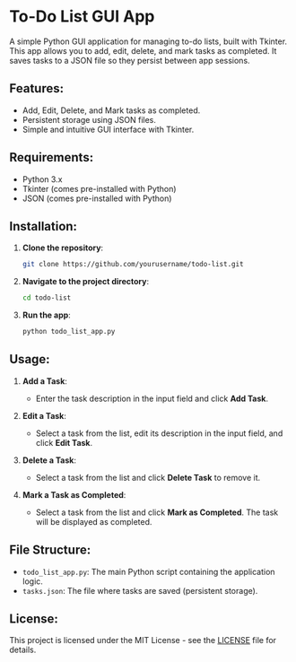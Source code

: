 # To-Do List GUI App

A simple Python GUI application for managing to-do lists, built with Tkinter. This app allows you to add, edit, delete, and mark tasks as completed. It saves tasks to a JSON file so they persist between app sessions.

## Features:
- Add, Edit, Delete, and Mark tasks as completed.
- Persistent storage using JSON files.
- Simple and intuitive GUI interface with Tkinter.

## Requirements:
- Python 3.x
- Tkinter (comes pre-installed with Python)
- JSON (comes pre-installed with Python)

## Installation:

1. **Clone the repository**:
    ```bash
    git clone https://github.com/yourusername/todo-list.git
    ```

2. **Navigate to the project directory**:
    ```bash
    cd todo-list
    ```

3. **Run the app**:
    ```bash
    python todo_list_app.py
    ```

## Usage:

1. **Add a Task**:
    - Enter the task description in the input field and click **Add Task**.

2. **Edit a Task**:
    - Select a task from the list, edit its description in the input field, and click **Edit Task**.

3. **Delete a Task**:
    - Select a task from the list and click **Delete Task** to remove it.

4. **Mark a Task as Completed**:
    - Select a task from the list and click **Mark as Completed**. The task will be displayed as completed.

## File Structure:

- `todo_list_app.py`: The main Python script containing the application logic.
- `tasks.json`: The file where tasks are saved (persistent storage).

## License:

This project is licensed under the MIT License - see the [LICENSE](LICENSE) file for details.

